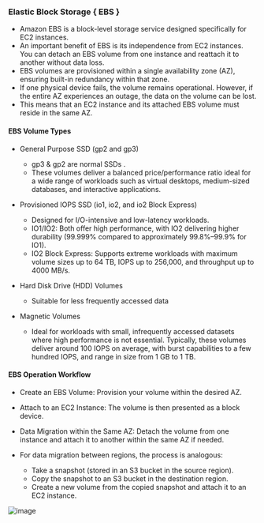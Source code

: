 ### Elastic Block Storage { EBS }

* Amazon EBS is a block-level storage service designed specifically for EC2 instances.
* An important benefit of EBS is its independence from EC2 instances. You can detach an EBS volume from one instance and reattach it to another without data loss.
* EBS volumes are provisioned within a single availability zone (AZ), ensuring built-in redundancy within that zone.
* If one physical device fails, the volume remains operational. However, if the entire AZ experiences an outage, the data on the volume can be lost.
* This means that an EC2 instance and its attached EBS volume must reside in the same AZ.

#### EBS Volume Types
* General Purpose SSD (gp2 and gp3)
  * gp3 & gp2 are normal SSDs .
  * These volumes deliver a balanced price/performance ratio ideal for a wide range of workloads such as virtual desktops, medium-sized databases, and interactive applications.
    
* Provisioned IOPS SSD (io1, io2, and io2 Block Express)
  * Designed for I/O-intensive and low-latency workloads.
  * IO1/IO2: Both offer high performance, with IO2 delivering higher durability (99.999% compared to approximately 99.8%–99.9% for IO1).
  * IO2 Block Express: Supports extreme workloads with maximum volume sizes up to 64 TB, IOPS up to 256,000, and throughput up to 4000 MB/s.

* Hard Disk Drive (HDD) Volumes
  * Suitable for less frequently accessed data

* Magnetic Volumes
  * Ideal for workloads with small, infrequently accessed datasets where high performance is not essential. Typically, these volumes deliver around 100 IOPS on average, with burst capabilities to a few hundred IOPS, and range in size from 1 GB to 1 TB.

#### EBS Operation Workflow

* Create an EBS Volume: Provision your volume within the desired AZ.
* Attach to an EC2 Instance: The volume is then presented as a block device.
* Data Migration within the Same AZ: Detach the volume from one instance and attach it to another within the same AZ if needed.

* For data migration between regions, the process is analogous:
  * Take a snapshot (stored in an S3 bucket in the source region).
  * Copy the snapshot to an S3 bucket in the destination region.
  * Create a new volume from the copied snapshot and attach it to an EC2 instance.

 ![image](https://github.com/user-attachments/assets/504d425d-7394-438f-9d3e-35c3b7e76e6f)
 

